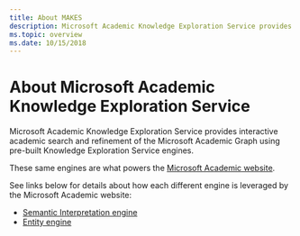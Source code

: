 ```yaml
---
title: About MAKES
description: Microsoft Academic Knowledge Exploration Service provides interactive academic search and refinement of the Microsoft Academic Graph using pre-built Knowledge Exploration Service engines
ms.topic: overview
ms.date: 10/15/2018
---
```

# About Microsoft Academic Knowledge Exploration Service

Microsoft Academic Knowledge Exploration Service provides interactive academic search and refinement of the Microsoft Academic Graph using pre-built Knowledge Exploration Service engines.

These same engines are what powers the [Microsoft Academic website](https://academic.microsoft.com/). 

See links below for details about how each different engine is leveraged by the Microsoft Academic website:
* [Semantic Interpretation engine](../reference/engines/semantic-interpretation-engine.md)
* [Entity engine](../reference/engines/entity-engine.md)